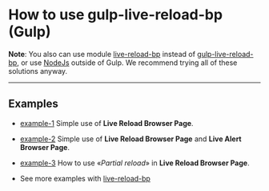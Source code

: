 # How to use gulp-live-reload-bp (Gulp)

**Note**: You also can use module [live-reload-bp](https://github.com/Yuriy-Svetlov/live-reload-bp) instead of 
[gulp-live-reload-bp](https://github.com/Yuriy-Svetlov/gulp-live-reload-bp), or use [NodeJs](https://github.com/Yuriy-Svetlov/live-reload-bp/tree/main/documentation/examples/nodejs) outside of Gulp. We recommend trying all of these solutions anyway.

---

## Examples

* [example-1](https://github.com/Yuriy-Svetlov/gulp-live-reload-bp/tree/main/examples/1)
Simple use of **Live Reload Browser Page**.

* [example-2](https://github.com/Yuriy-Svetlov/gulp-live-reload-bp/tree/main/examples/2)
Simple use of **Live Reload Browser Page** and **Live Alert Browser Page**.

* [example-3](https://github.com/Yuriy-Svetlov/gulp-live-reload-bp/tree/main/examples/3)
How to use «*Partial reload*» in **Live Reload Browser Page**.

* See more examples with [live-reload-bp](https://github.com/Yuriy-Svetlov/live-reload-bp/blob/main/documentation/examples/gulp/README.md)